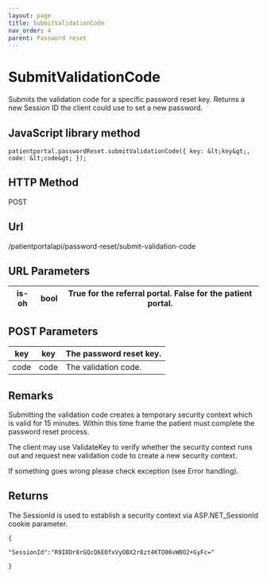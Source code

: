 ```yaml
---
layout: page
title: SubmitValidationCode
nav_order: 4
parent: Password reset
---
```


# SubmitValidationCode

Submits the validation code for a specific password reset key. Returns a new Session ID the client could use to set a new password.

## JavaScript library method

```
patientportal.passwordReset.submitValidationCode({ key: &lt;key&gt;, code: &lt;code&gt; });
```

## HTTP Method

POST

## ****Url****

/patientportalapi/password-reset/submit-validation-code

## URL Parameters

| is-oh | bool | True for the referral portal. False for the patient portal. |
| --- | --- | --- |

## POST Parameters

| key | key | The password reset key. |
| --- | --- | --- |
| code | code | The validation code. |

## Remarks

Submitting the validation code creates a temporary security context which is valid for 15 minutes. Within this time frame the patient must complete the password reset process.

The client may use ValidateKey to verify whether the security context runs out and request new validation code to create a new security context.

If something goes wrong please check exception (see Error handling).

## Returns

The SessionId is used to establish a security context via ASP.NET_SessionId cookie parameter.

```
{

"SessionId":"R9I8Dr8rGQcQ6EOfxVyOBX2r8zt4KTO06vW0O2+GyFc="

}
```
